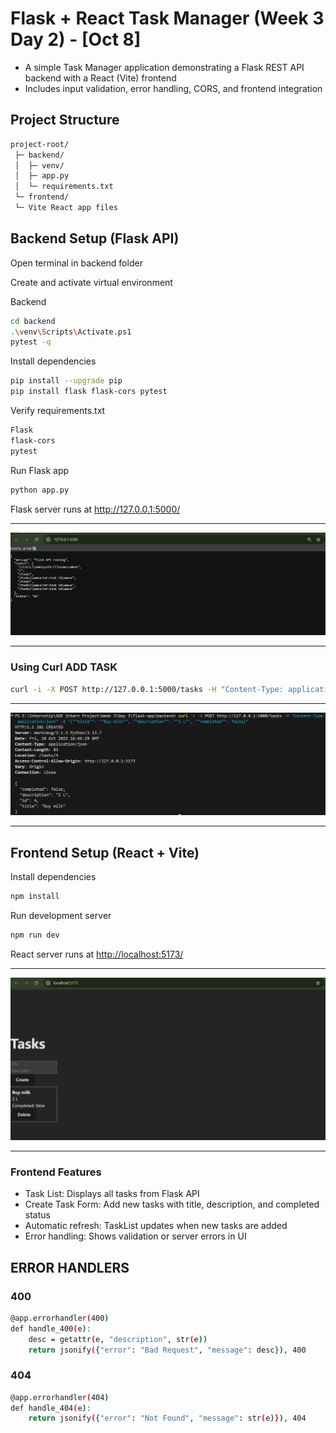 # Flask + React Task Manager (Week 3 Day 2) - [Oct 8]

- A simple Task Manager application demonstrating a Flask REST API backend with a React (Vite) frontend
- Includes input validation, error handling, CORS, and frontend integration

## Project Structure

```bash
project-root/
 ├─ backend/
 │  ├─ venv/               
 │  ├─ app.py              
 │  └─ requirements.txt     
 └─ frontend/
 └─ Vite React app files
```

## Backend Setup (Flask API)

Open terminal in backend folder

Create and activate virtual environment

Backend

```bash
cd backend
.\venv\Scripts\Activate.ps1
pytest -q
```

Install dependencies

```bash
pip install --upgrade pip
pip install flask flask-cors pytest
```

Verify requirements.txt

```bash
Flask
flask-cors
pytest
```

Run Flask app

```bash
python app.py
```

Flask server runs at <http://127.0.0.1:5000/>

---
![Screenshot1](./Image/img1.PNG)

---

### Using Curl ADD TASK

```bash
curl -i -X POST http://127.0.0.1:5000/tasks -H "Content-Type: application/json" -d "{\"title\":\"Buy milk\",\"description\":\"2 L\",\"completed\":false}"
```

---
![screenchot2](./Image/img2.PNG)

---

## Frontend Setup (React + Vite)

Install dependencies

```bash
npm install
```

Run development server

```bash
npm run dev
```

React server runs at <http://localhost:5173/>

---
![screenchot2](./Image/img3.PNG)

---

### Frontend Features

- Task List: Displays all tasks from Flask API
- Create Task Form: Add new tasks with title, description, and completed status
- Automatic refresh: TaskList updates when new tasks are added
- Error handling: Shows validation or server errors in UI

## ERROR HANDLERS

### 400

```bash
@app.errorhandler(400)
def handle_400(e):
    desc = getattr(e, "description", str(e))
    return jsonify({"error": "Bad Request", "message": desc}), 400
```

### 404

```bash
@app.errorhandler(404)
def handle_404(e):
    return jsonify({"error": "Not Found", "message": str(e)}), 404
```
